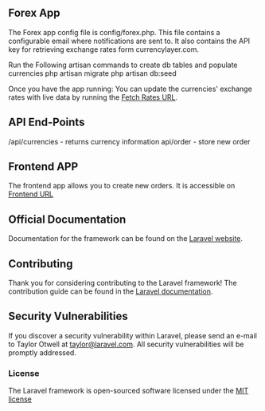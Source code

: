 ## Forex App

The Forex app config file is config/forex.php. This file contains a configurable email where notifications are sent to. It also contains the API key for retrieving exchange rates form currencylayer.com.

Run the Following artisan commands to create db tables and populate currencies
 php artisan migrate
 php artisan db:seed

Once you have the app running:
You can update the currencies' exchange rates with live data by running the [Fetch Rates URL](http://forex.dev/fetch-rates).

## API End-Points

/api/currencies - returns currency information
api/order - store new order

## Frontend APP

The frontend app allows you to create new orders. It is accessible on [Frontend URL](http://forex.dev/app)

## Official Documentation

Documentation for the framework can be found on the [Laravel website](http://laravel.com/docs).

## Contributing

Thank you for considering contributing to the Laravel framework! The contribution guide can be found in the [Laravel documentation](http://laravel.com/docs/contributions).

## Security Vulnerabilities

If you discover a security vulnerability within Laravel, please send an e-mail to Taylor Otwell at taylor@laravel.com. All security vulnerabilities will be promptly addressed.

### License

The Laravel framework is open-sourced software licensed under the [MIT license](http://opensource.org/licenses/MIT)
